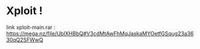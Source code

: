 # Xploit !
link xploit-main.rar : https://mega.nz/file/UblXHBbQ#V3cdMtAwFhMqJaskaMYOetfGSqug23a3630qQ2SFWwQ
